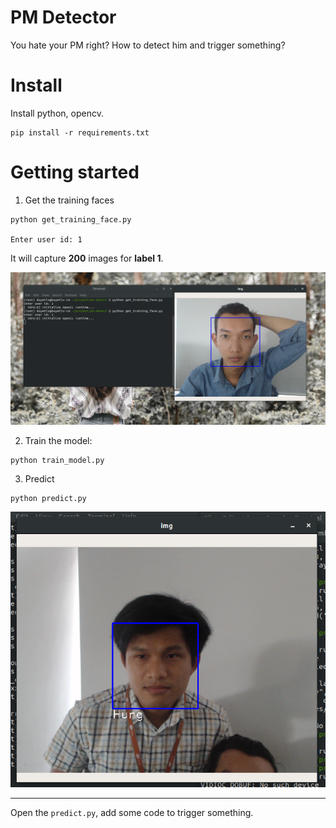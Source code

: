 # PM Detector

You hate your PM right? How to detect him and trigger something? 

# Install 

Install python, opencv.

```
pip install -r requirements.txt
```

# Getting started

1. Get the training faces

```
python get_training_face.py

Enter user id: 1
```

It will capture **200** images for **label 1**.

![.github/screenshot-1.png](.github/screenshot-1.png)

2. Train the model:


```
python train_model.py
```

3. Predict 

```
python predict.py
```

![.github/screenshot-2.png](.github/screenshot-2.png)

------------
Open the `predict.py`, add some code to trigger something.	



